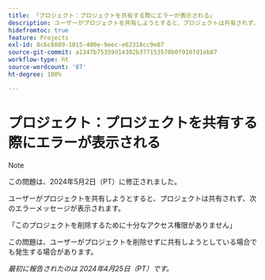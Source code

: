```yaml
---
title: 「プロジェクト：プロジェクトを共有する際にエラーが表示される」
description: ユーザーがプロジェクトを共有しようとすると、プロジェクトは共有されず、メッセージが表示されます。
hidefromtoc: true
feature: Projects
exl-id: 8c6c6089-1015-400e-9eec-e62318cc9e07
source-git-commit: a1347b75359d14302b377153570b0f9107d1eb87
workflow-type: ht
source-wordcount: '87'
ht-degree: 100%

---
```


# プロジェクト：プロジェクトを共有する際にエラーが表示される

>[!NOTE]
>
>この問題は、2024年5月2日（PT）に修正されました。

ユーザーがプロジェクトを共有しようとすると、プロジェクトは共有されず、次のエラーメッセージが表示されます。

「このプロジェクトを削除するために十分なアクセス権限がありません」

この問題は、ユーザーがプロジェクトを削除せずに共有しようとしている場合でも発生する場合があります。

_最初に報告されたのは 2024年4月25日（PT）です。_
